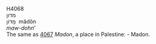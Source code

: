 <body>
  <p>H4068<br>  מדון  <br> מָדוֹן  ‎  mâdôn  <br><i>maw-dohn‘ </i><br>The same as <a href="h4067.htm">4067</a>  <i>Madon</i>, a place in Palestine: - Madon.<br></p>
 </body>